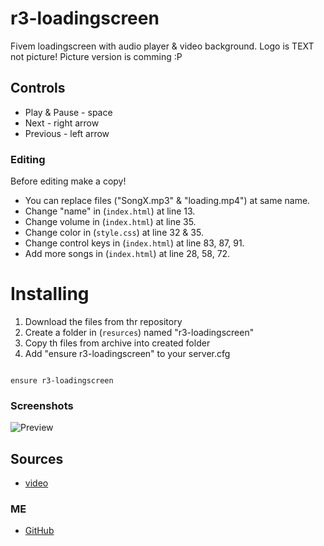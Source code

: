 # r3-loadingscreen

Fivem loadingscreen with audio player & video background. Logo is TEXT not picture! Picture version is comming :P 

## Controls
- Play & Pause - space
- Next - right arrow
- Previous - left arrow

### Editing
Before editing make a copy!
- You can replace files ("SongX.mp3" & "loading.mp4") at same name.
- Change "name" in (`index.html`) at line 13.
- Change volume in (`index.html`) at line 35.
- Change color in (`style.css`) at line 32 & 35.
- Change control keys in (`index.html`) at line 83, 87, 91.
- Add more songs in (`index.html`) at line 28, 58, 72.

# Installing
1. Download the files from thr repository
2. Create a folder in (`resurces`) named "r3-loadingscreen"
3. Copy th files from archive into created folder
4. Add "ensure r3-loadingscreen" to your server.cfg

```

ensure r3-loadingscreen

```

### Screenshots

![Preview](https://files.catbox.moe/vay8lh.png)

## Sources
- [video](https://www.youtube.com/watch?v=PWeDrQLVBPw)
### ME
- [GitHub](https://github.com/R3IC0P)
